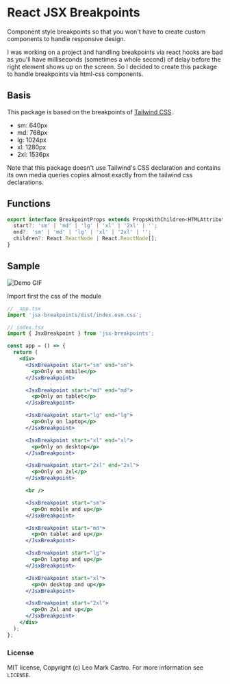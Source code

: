 # React JSX Breakpoints

Component style breakpoints so that you won't have to create custom components to handle responsive design.

I was working on a project and handling breakpoints via react hooks are bad as you'll have milliseconds (sometimes a whole second) of delay before the right element shows up on the screen. So I decided to create this package to handle breakpoints via html-css components.

<!-- ![npm bundle size](https://img.shields.io/bundlephobia/min/jsx-breakpoints?style=flat-square)
![npm bundle size](https://img.shields.io/bundlephobia/minzip/@codifytools/jsx-breakpoints?style=flat-square)
![npm downloads](https://img.shields.io/npm/dt/leomarkcastro/jsx-breakpoints?style=flat-square)
![GitHub license](https://img.shields.io/badge/license-MIT-blue.svg?style=flat-square) -->

## Basis

This package is based on the breakpoints of [Tailwind CSS](https://tailwindcss.com/docs/breakpoints).

- sm: 640px
- md: 768px
- lg: 1024px
- xl: 1280px
- 2xl: 1536px

Note that this package doesn't use Tailwind's CSS declaration and contains its own media queries copies almost exactly from the tailwind css declarations.

## Functions

```jsx
export interface BreakpointProps extends PropsWithChildren<HTMLAttributes<HTMLDivElement>> {
  start?: 'sm' | 'md' | 'lg' | 'xl' | '2xl' | '';
  end?: 'sm' | 'md' | 'lg' | 'xl' | '2xl' | '';
  children?: React.ReactNode | React.ReactNode[];
}
```

## Sample

![Demo GIF](https://file-asia-se-01-api.db.srv01.xyzapps.xyz/files/2023-09-14%2015-27-26.gif)

Import first the css of the module

```jsx
// _app.tsx
import 'jsx-breakpoints/dist/index.esm.css';
```

```jsx
// index.tsx
import { JsxBreakpoint } from 'jsx-breakpoints';

const app = () => {
  return (
    <div>
      <JsxBreakpoint start="sm" end="sm">
        <p>Only on mobile</p>
      </JsxBreakpoint>

      <JsxBreakpoint start="md" end="md">
        <p>Only on tablet</p>
      </JsxBreakpoint>

      <JsxBreakpoint start="lg" end="lg">
        <p>Only on laptop</p>
      </JsxBreakpoint>

      <JsxBreakpoint start="xl" end="xl">
        <p>Only on desktop</p>
      </JsxBreakpoint>

      <JsxBreakpoint start="2xl" end="2xl">
        <p>Only on 2xl</p>
      </JsxBreakpoint>

      <br />

      <JsxBreakpoint start="sm">
        <p>On mobile and up</p>
      </JsxBreakpoint>

      <JsxBreakpoint start="md">
        <p>On tablet and up</p>
      </JsxBreakpoint>

      <JsxBreakpoint start="lg">
        <p>On laptop and up</p>
      </JsxBreakpoint>

      <JsxBreakpoint start="xl">
        <p>On desktop and up</p>
      </JsxBreakpoint>

      <JsxBreakpoint start="2xl">
        <p>On 2xl and up</p>
      </JsxBreakpoint>
    </div>
  );
};
```

### License

MIT license, Copyright (c) Leo Mark Castro. For more information see `LICENSE`.
